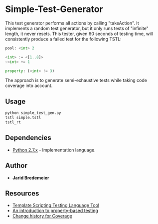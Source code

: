 # Simple-Test-Generator
This test generator performs all actions by calling "takeAction". It implements a random test generator, but it only runs tests of "infinite" length, it never resets. This tester, given 60 seconds of testing time, will consistently produce a failed test for the following TSTL:
```python
pool: <int> 2

<int> := <[1..8]>
~<int> += 1

property: (<int> != 3)
```
The approach is to generate semi-exhaustive tests while taking code coverage into account.

## Usage
```python
python simple_test_gen.py
tstl simple.tstl
tstl_rt
```
## Dependencies
* [Python 2.7.x](https://www.python.org/) - Implementation language.

## Author
* **Jarid Bredemeier**

## Resources
* [Template Scripting Testing Language Tool]
* [An introduction to property-based testing]
* [Change history for Coverage]

[Template Scripting Testing Language Tool]: https://github.com/agroce/tstl
[An introduction to property-based testing]: http://fsharpforfunandprofit.com/posts/property-based-testing/
[Change history for Coverage]: https://coverage.readthedocs.io/en/coverage-4.3.4/changes.html
